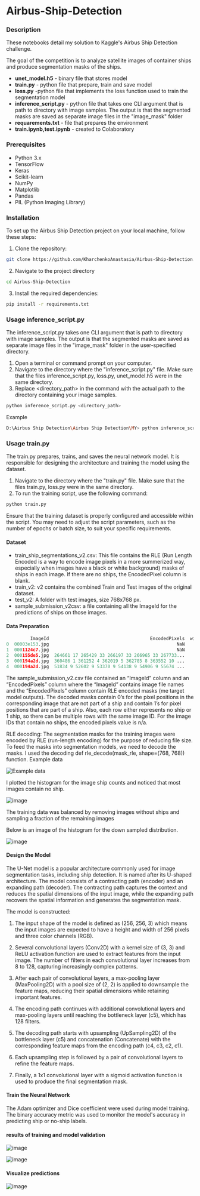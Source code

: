 # Airbus-Ship-Detection
### **Description**


These notebooks detail my solution to Kaggle's Airbus Ship Detection challenge.

The goal of the competition is to analyze satellite images of container ships and produce segmentation masks of the ships.

- **unet_model.h5** - binary file that stores model
- **train.py** - python file that prepare, train and save model
- **loss.py** -python file that implements the loss function used to train the segmentation model
- **inference_script.py** - python file that takes one CLI argument that is path to directory with image samples. The output is that the segmented masks are saved as separate image files in the "image_mask" folder
- **requarements.txt** - file  that prepares the environment
- **train.ipynb,test.ipynb** - created to Colaboratory



### **Prerequisites**
- Python 3.x
- TensorFlow
- Keras
- Scikit-learn
- NumPy
- Matplotlib
- Pandas
- PIL (Python Imaging Library)



### **Installation**

To set up the Airbus Ship Detection project on your local machine, follow these steps:

1. Clone the repository:

```bash
git clone https://github.com/KharchenkoAnastasia/Airbus-Ship-Detection.git
```
2. Navigate to the project directory

```bash
cd Airbus-Ship-Detection
```

3. Install the required dependencies:

```bash
pip install -r requirements.txt 
```


### **Usage inference_script.py**

The inference_script.py takes one CLI argument that is path to directory with image samples. The output is that the segmented masks are saved as separate image files in the "image_mask" folder in the user-specified directory.

1. Open a terminal or command prompt on your computer.
2. Navigate to the directory where the "inference_script.py" file. Make sure that the files inference_script.py, loss.py, unet_model.h5 were in the same directory.
3. Replace <directory_path> in the command with the actual path to the directory containing your image samples. 

```bash
python inference_script.py <directory_path>
```
Example

```bash
D:\Airbus Ship Detection\Airbus Ship Detection\MY> python inference_script.py "D:/Airbus Ship Detection/Airbus Ship Detection/test_images"
```

### **Usage train.py**
The train.py prepares, trains, and saves the neural network model. It is responsible for designing the architecture and training the model using the dataset.

1. Navigate to the directory where the "train.py" file. Make sure that the files train.py, loss.py were in the same directory.
2. To run the training script, use the following command:

```bash
python train.py
```


Ensure that the training dataset is properly configured and accessible within the script. You may need to adjust the script parameters, such as the number of epochs or batch size, to suit your specific requirements.

#### **Dataset**



- train_ship_segmentations_v2.csv: This file contains the RLE (Run Length Encoded is a way to encode image pixels in a more summerized way, especially when images have a black or white background) masks of ships in each image. If there are no ships, the EncodedPixel column is blank.
- train_v2: v2 contains the combined Train and Test images of the original dataset.
- test_v2: A folder with test images, size 768x768 px.
- sample_submission_v2csv: a file containing all the ImageId for the predictions of ships on those images.





#### **Data Preparation**


``` python
         ImageId                                      EncodedPixels  withShip
0  00003e153.jpg                                                NaN     False
1  0001124c7.jpg                                                NaN     False
2  000155de5.jpg  264661 17 265429 33 266197 33 266965 33 267733...      True
3  000194a2d.jpg  360486 1 361252 4 362019 5 362785 8 363552 10 ...      True
4  000194a2d.jpg  51834 9 52602 9 53370 9 54138 9 54906 9 55674 ...      True
```




The sample_submission_v2.csv file contained an “ImageId” column and an “EncodedPixels” column where the “ImageId” contains image file names and the “EncodedPixels” column contain RLE encoded masks (me target model outputs). The decoded masks contain 0’s for the pixel positions in the corresponding image that are not part of a ship and contain 1’s for pixel positions that are part of a ship. Also, each row either represents no ship or 1 ship, so there can be multiple rows with the same image ID. For the image IDs that contain no ships, the encoded pixels value is n/a. 

RLE decoding: The segmentation masks for the training images were encoded by RLE (run-length encoding) for the purpose of reducing file size. To feed the masks into segmentation models, we need to decode the masks. I used the decoding def rle_decode(mask_rle, shape=(768, 768)) function.
Example data


![Example data](https://user-images.githubusercontent.com/47922202/185091218-07f6bfea-4ba6-488c-a913-6590ab79e433.jpg)



I plotted the histogram for the image ship counts and noticed that most images contain no ship.

![image](https://github.com/KharchenkoAnastasia/Airbus-Ship-Detection/assets/47922202/59cf07ec-ff6c-4ccc-8670-0140d02df9a7)

The training data was balanced by removing images without ships and sampling a fraction of the remaining images

Below is an image of the histogram for the down sampled distribution.

![image](https://github.com/KharchenkoAnastasia/Airbus-Ship-Detection/assets/47922202/8d9e5f10-6ac1-4b2a-aafc-066d3096846d)


#### **Design the Model**

 
The U-Net model is a popular architecture commonly used for image segmentation tasks, including ship detection. It is named after its U-shaped architecture.
The model consists of a contracting path (encoder) and an expanding path (decoder). The contracting path captures the context and reduces the spatial dimensions of the input image, while the expanding path recovers the spatial information and generates the segmentation mask.

The model is constructed:

1. The input shape of the model is defined as (256, 256, 3) which means the input images are expected to have a height and width of 256 pixels and three color channels (RGB).

2. Several convolutional layers (Conv2D) with a kernel size of (3, 3) and ReLU activation function are used to extract features from the input image. The number of filters in each convolutional layer increases from 8 to 128, capturing increasingly complex patterns.

3. After each pair of convolutional layers, a max-pooling layer (MaxPooling2D) with a pool size of (2, 2) is applied to downsample the feature maps, reducing their spatial dimensions while retaining important features.

4. The encoding path continues with additional convolutional layers and max-pooling layers until reaching the bottleneck layer (c5), which has 128 filters.

5. The decoding path starts with upsampling (UpSampling2D) of the bottleneck layer (c5) and concatenation (Concatenate) with the corresponding feature maps from the encoding path (c4, c3, c2, c1).

6. Each upsampling step is followed by a pair of convolutional layers to refine the feature maps.

7. Finally, a 1x1 convolutional layer with a sigmoid activation function is used to produce the final segmentation mask.
   



#### **Train the Neural Network**

The Adam optimizer and Dice coefficient were used during model training. The binary accuracy metric was used to monitor the model's accuracy in predicting ship or no-ship labels.





#### **results of training and model validation**

![image](https://github.com/KharchenkoAnastasia/Airbus-Ship-Detection/assets/47922202/654a629b-17d2-4806-90a8-ccc34a003e25)

![image](https://github.com/KharchenkoAnastasia/Airbus-Ship-Detection/assets/47922202/2b18454c-89aa-439c-bd84-a0ccf33f076b)



#### **Visualize predictions**

![image](https://user-images.githubusercontent.com/47922202/185146257-acd22268-652e-4df3-beb0-72a96e5cb2ba.png)





